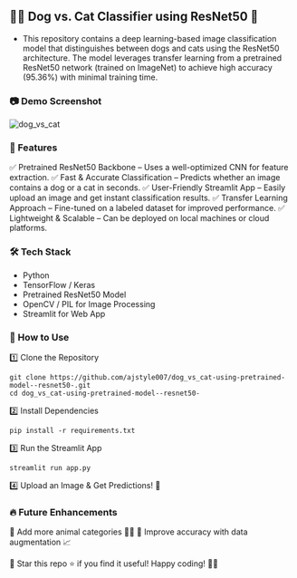 ## 🐶🐱 Dog vs. Cat Classifier using ResNet50 🚀

- This repository contains a deep learning-based image classification model that distinguishes between dogs and cats using the ResNet50 architecture. The model leverages transfer learning from a pretrained ResNet50 network (trained on ImageNet) to achieve high accuracy (95.36%) with minimal training time.

### 📷 Demo Screenshot
![dog_vs_cat](https://github.com/user-attachments/assets/30a266c3-9a74-4b11-99b8-ab75bf18baeb)

### 📌 Features
✅ Pretrained ResNet50 Backbone – Uses a well-optimized CNN for feature extraction.
✅ Fast & Accurate Classification – Predicts whether an image contains a dog or a cat in seconds.
✅ User-Friendly Streamlit App – Easily upload an image and get instant classification results.
✅ Transfer Learning Approach – Fine-tuned on a labeled dataset for improved performance.
✅ Lightweight & Scalable – Can be deployed on local machines or cloud platforms.

### 🛠 Tech Stack
- Python
- TensorFlow / Keras
- Pretrained ResNet50 Model
- OpenCV / PIL for Image Processing
- Streamlit for Web App

### 🎯 How to Use
1️⃣ Clone the Repository
```
git clone https://github.com/ajstyle007/dog_vs_cat-using-pretrained-model--resnet50-.git
cd dog_vs_cat-using-pretrained-model--resnet50-
```
2️⃣ Install Dependencies
```
pip install -r requirements.txt
```
3️⃣ Run the Streamlit App
```
streamlit run app.py
```
4️⃣ Upload an Image & Get Predictions! 🎉

### 🔥 Future Enhancements
🔹 Add more animal categories 🦊🐰
🔹 Improve accuracy with data augmentation 📈

🚀 Star this repo ⭐ if you find it useful! Happy coding! 🐶🐱
